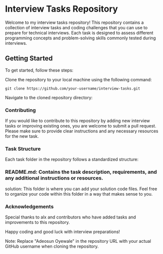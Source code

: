 # Interview Tasks Repository
Welcome to my interview tasks repository! This repository contains a collection of interview tasks and coding challenges that you can use to prepare for technical interviews. Each task is designed to assess different programming concepts and problem-solving skills commonly tested during interviews.

## Getting Started
To get started, follow these steps:

Clone the repository to your local machine using the following command:

    git clone https://github.com/your-username/interview-tasks.git
Navigate to the cloned repository directory:


### Contributing
If you would like to contribute to this repository by adding new interview tasks or improving existing ones, you are welcome to submit a pull request. Please make sure to provide clear instructions and any necessary resources for the new task.

### Task Structure
Each task folder in the repository follows a standardized structure:

### README.md: Contains the task description, requirements, and any additional instructions or resources.
solution: This folder is where you can add your solution code files. Feel free to organize your code within this folder in a way that makes sense to you.


### Acknowledgements
Special thanks to alx and contributors who have added tasks and improvements to this repository.

Happy coding and good luck with interview preparations!

Note: Replace "Adeosun Oyewale" in the repository URL with your actual GitHub username when cloning the repository.
